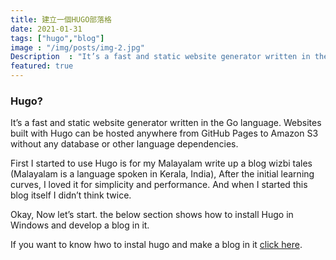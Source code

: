 ```yaml
---
title: 建立一個HUGO部落格
date: 2021-01-31
tags: ["hugo","blog"]
image : "/img/posts/img-2.jpg"
Description  : "It’s a fast and static website generator written in the Go language. Websites built with Hugo can be hosted anywhere from GitHub..."
featured: true
---
```


### Hugo?

It’s a fast and static website generator written in the Go language. Websites built with Hugo can be hosted anywhere from GitHub Pages to Amazon S3 without any database or other language dependencies.

First I started to use Hugo is for my Malayalam write up a blog wizbi tales (Malayalam is a language spoken in Kerala, India), After the initial learning curves, I loved it for simplicity and performance. And when I started this blog itself I didn’t think twice.

Okay, Now let’s start. the below section shows how to install Hugo in Windows and develop a blog in it.

If you want to know hwo to instal hugo and make a blog in it [click here](https://binovarghese.com/blog/build-your-first-hugo-blog/).

<!--Photo by Robert Katzki on Unsplash-->
